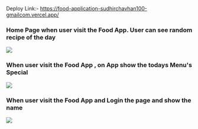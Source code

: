 Deploy Link:- https://food-application-sudhirchavhan100-gmailcom.vercel.app/

<h3>Home Page when user visit the Food App. User can see random recipe of the day</h3>
<img src="https://user-images.githubusercontent.com/95076519/165962008-8dde04ee-dd77-4f81-b9f2-44fa05970617.png"/>

<h3>When user visit the Food App , on App show the todays Menu's Special</h3>
<img src="https://user-images.githubusercontent.com/97445870/165927305-fa66172c-854c-4df7-a2cc-63ad8b8d6de3.png"/>

<h3>When user visit the Food App and Login the page and show the name</h3>
<img src="https://user-images.githubusercontent.com/97445870/165927312-94c01b03-fe4e-4dad-a7d8-5bb5d3380a77.png"/>


<!-- ![Screenshot (556)](https://user-images.githubusercontent.com/95076519/165962008-8dde04ee-dd77-4f81-b9f2-44fa05970617.png) -->

